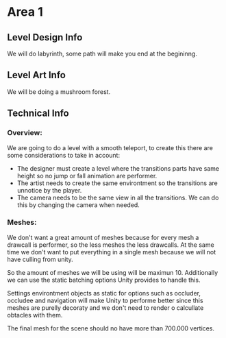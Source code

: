 # Area 1 

## Level Design Info

We will do labyrinth, some path will make you end at the begininng.

## Level Art Info

We will be doing a mushroom forest.

## Technical Info

### Overview:

We are going to do a level with a smooth teleport, to create this there are some considerations to take in account:

- The designer must create a level where the transitions parts have same height so no jump or fall animation are performer.
- The artist needs to create the same environtment so the transitions are unnotice by the player.
- The camera needs to be the same view in all the transitions. We can do this by changing the camera when needed.

### Meshes:

We don't want a great amount of meshes because for every mesh a drawcall is performer, so the less meshes the less drawcalls. At the same time we don't want to put everything in a single mesh because we will not have culling from unity.
 
So the amount of meshes we will be using will be maximun 10. Additionally we can use the static batching options Unity provides to handle this.

Settings environtment objects as static for options such as occluder, occludee and navigation will make Unity to performe better since this meshes are purelly decoraty and we don't need to render o calcullate obtacles with them.

The final mesh for the scene should no have more than 700.000 vertices.
